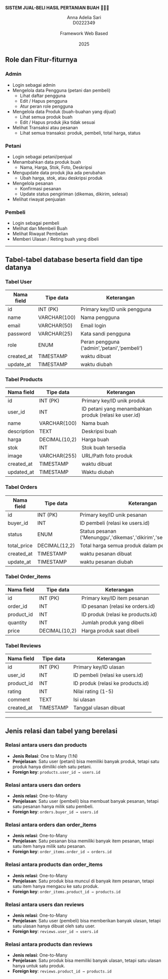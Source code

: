 **SISTEM JUAL-BELI HASIL PERTANIAN BUAH** 🍎🍊🍌


<p align="center">
  Anna Adelia Sari <br>
  D0222349<br>
  <br>
  Framework Web Based <br>
  <br>
  2025 
</p>

## Role dan Fitur-fiturnya

### Admin
- Login sebagai admin  
- Mengelola data Pengguna (petani dan pembeli)  
  - Lihat daftar pengguna  
  - Edit / Hapus pengguna  
  - Atur peran role pengguna  
- Mengelola data Produk (buah-buahan yang dijual)  
  - Lihat semua produk buah  
  - Edit / Hapus produk jika tidak sesuai  
- Melihat Transaksi atau pesanan  
  - Lihat semua transaksi: produk, pembeli, total harga, status  

### Petani
- Login sebagai petani/penjual  
- Menambahkan data produk buah  
  - Nama, Harga, Stok, Foto, Deskripsi  
- Mengupdate data produk jika ada perubahan  
  - Ubah harga, stok, atau deskripsi produk  
- Mengelola pesanan  
  - Konfirmasi pesanan  
  - Update status pengiriman (dikemas, dikirim, selesai)  
- Melihat riwayat penjualan  

### Pembeli
- Login sebagai pembeli  
- Melihat dan Membeli Buah  
- Melihat Riwayat Pembelian  
- Memberi Ulasan / Reting buah yang dibeli  

---

## Tabel-tabel database beserta field dan tipe datanya

### Tabel User

| Nama field   | Tipe data    | Keterangan                            |
|--------------|--------------|----------------------------------------|
| id           | INT (PK)     | Primary key/ID unik pengguna          |
| name         | VARCHAR(100) | Nama pengguna                         |
| email        | VARCHAR(50)  | Email login                           |
| password     | VARCHAR(25)  | Kata sandi pengguna                   |
| role         | ENUM         | Peran pengguna (‘admin’,’petani’,’pembeli’) |
| created_at   | TIMESTAMP    | waktu dibuat                          |
| update_at    | TIMESTAMP    | waktu diubah                          |

### Tabel Products

| Nama field   | Tipe data     | Keterangan                                  |
|--------------|---------------|----------------------------------------------|
| id           | INT (PK)      | Primary key/ID unik produk                  |
| user_id      | INT           | ID petani yang menambahkan produk (relasi ke user.id) |
| name         | VARCHAR(100)  | Nama buah                                   |
| description  | TEXT          | Deskripsi buah                              |
| harga        | DECIMAL(10,2) | Harga buah                                  |
| stok         | INT           | Stok buah tersedia                          |
| image        | VARCHAR(255)  | URL/Path foto produk                        |
| created_at   | TIMESTAMP     | waktu dibuat                                |
| updated_at   | TIMESTAMP     | Waktu diubah                                |

### Tabel Orders

| Nama field   | Tipe data     | Keterangan                                  |
|--------------|---------------|----------------------------------------------|
| id           | INT (PK)      | Primary key/ID unik pesanan                 |
| buyer_id     | INT           | ID pembeli (relasi ke users.id)            |
| status       | ENUM          | Status pesanan ('Menunggu','dikemas','dikirim','selesai','dibatalkan') |
| total_price  | DECIMAL(12,2) | Total harga semua produk dalam pesanan     |
| created_at   | TIMESTAMP     | waktu pesanan dibuat                        |
| update_at    | TIMESTAMP     | waktu pesanan diubah                        |

### Tabel Order_items

| Nama field   | Tipe data     | Keterangan                                |
|--------------|---------------|--------------------------------------------|
| id           | INT (PK)      | Primary key/ID item pesanan               |
| order_id     | INT           | ID pesanan (relasi ke orders.id)          |
| product_id   | INT           | ID produk (relasi ke products.id)         |
| quantity     | INT           | Jumlah produk yang dibeli                 |
| price        | DECIMAL(10,2) | Harga produk saat dibeli                  |

### Tabel Reviews

| Nama field   | Tipe data     | Keterangan                                |
|--------------|---------------|--------------------------------------------|
| id           | INT (PK)      | Primary key/ID ulasan                     |
| user_id      | INT           | ID pembeli (relasi ke users.id)          |
| product_id   | INT           | ID produk (relasi ke products.id)        |
| rating       | INT           | Nilai rating (1-5)                        |
| comment      | TEXT          | Isi ulasan                                |
| created_at   | TIMESTAMP     | Tanggal ulasan dibuat                     |

---

## Jenis relasi dan tabel yang berelasi

### Relasi antara users dan products
- **Jenis Relasi**: One to Many (1:N)  
- **Penjelasan**: Satu user (petani) bisa memiliki banyak produk, tetapi satu produk hanya dimiliki oleh satu petani.  
- **Foreign key**: `products.user_id → users.id`

### Relasi antara users dan orders
- **Jenis relasi**: One-to-Many  
- **Penjelasan**: Satu user (pembeli) bisa membuat banyak pesanan, tetapi satu pesanan hanya milik satu pembeli.  
- **Foreign key**: `orders.buyer_id → users.id`

### Relasi antara orders dan order_items
- **Jenis relasi**: One-to-Many  
- **Penjelasan**: Satu pesanan bisa memiliki banyak item pesanan, tetapi satu item hanya milik satu pesanan.  
- **Foreign key**: `order_items.order_id → orders.id`

### Relasi antara products dan order_items
- **Jenis relasi**: One-to-Many  
- **Penjelasan**: Satu produk bisa muncul di banyak item pesanan, tetapi satu item hanya mengacu ke satu produk.  
- **Foreign key**: `order_items.product_id → products.id`

### Relasi antara users dan reviews
- **Jenis relasi**: One-to-Many  
- **Penjelasan**: Satu user (pembeli) bisa memberikan banyak ulasan, tetapi satu ulasan hanya dibuat oleh satu user.  
- **Foreign key**: `reviews.user_id → users.id`

### Relasi antara products dan reviews
- **Jenis relasi**: One-to-Many  
- **Penjelasan**: Satu produk bisa memiliki banyak ulasan, tetapi satu ulasan hanya untuk satu produk.  
- **Foreign key**: `reviews.product_id → products.id`
